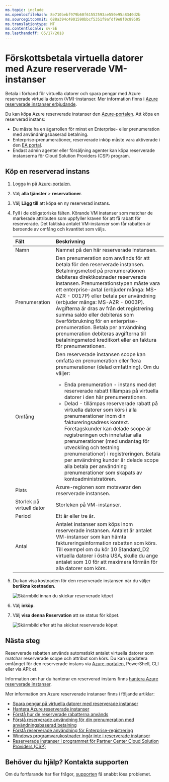 ```yaml
---
ms.topic: include
ms.openlocfilehash: 8e710bebf979b60f61552593ae550e95a8340d2b
ms.sourcegitcommit: 688a394c4901590bbcf5351f9afdf9e8f0c89505
ms.translationtype: MT
ms.contentlocale: sv-SE
ms.lasthandoff: 05/17/2018
---
```

# <a name="prepay-for-virtual-machines-with-azure-reserved-vm-instances"></a>Förskottsbetala virtuella datorer med Azure reserverade VM-instanser

Betala i förhand för virtuella datorer och spara pengar med Azure reserverade virtuella datorn (VM)-instanser. Mer information finns i [Azure reserverade instanser erbjudande](https://azure.microsoft.com/pricing/reserved-vm-instances/).

Du kan köpa Azure reserverade instanser den [Azure-portalen](https://portal.azure.com). Att köpa en reserverad instans:
-   Du måste ha en ägarrollen för minst en Enterprise- eller prenumeration med användningsbaserad betalning.
-   Enterprise-prenumerationer, reserverade inköp måste vara aktiverade i den [EA portal](https://ea.azure.com).
-   Endast admin agenter eller försäljning agenter kan köpa reserverade instanserna för Cloud Solution Providers (CSP) program.

## <a name="buy-a-reserved-instance"></a>Köp en reserverad instans
1. Logga in på [Azure-portalen](https://portal.azure.com).
2. Välj **alla tjänster** > **reservationer**.
3. Välj **Lägg till** att köpa en ny reserverad instans.
4. Fyll i de obligatoriska fälten. Körande VM instanser som matchar de markerade attributen som uppfyller kraven för att få rabatt för reserverade. Det faktiska antalet VM-instanser som får rabatten är beroende av omfång och kvantitet som väljs.

    | Fält      | Beskrivning|
    |:------------|:--------------|
    |Namn        |Namnet på den här reserverade instansen.| 
    |Prenumeration|Den prenumeration som används för att betala för den reserverade instansen. Betalningsmetod på prenumerationen debiteras direktkostnader reserverade instansen. Prenumerationstypen måste vara ett enterprise-avtal (erbjuder många: MS-AZR - 0017P) eller betala per användning (erbjuder många: MS-AZR - 0003P). Avgifterna är dras av från det registrering summa saldo eller debiteras som överförbrukning för en enterprise-prenumeration. Betala per användning prenumeration debiteras avgifterna till betalningsmetod kreditkort eller en faktura för prenumerationen.|    
    |Omfång       |Den reserverade instansen scope kan omfatta en prenumeration eller flera prenumerationer (delad omfattning). Om du väljer: <ul><li>Enda prenumeration - instans med det reserverade rabatt tillämpas på virtuella datorer i den här prenumerationen. </li><li>Delad - tillämpas reserverade rabatt på virtuella datorer som körs i alla prenumerationer inom din faktureringsadress kontext. Företagskunder kan delade scope är registreringen och innefattar alla prenumerationer (med undantag för utveckling och testning prenumerationer) i registreringen. Betala per användning kunder är delade scope alla betala per användning prenumerationer som skapats av kontoadministratören.</li></ul>|
    |Plats    |Azure-regionen som motsvarar den reserverade instansen.|    
    |Storlek på virtuell dator     |Storleken på VM-instanser.|
    |Period        |Ett år eller tre år.|
    |Antal    |Antalet instanser som köps inom reserverade instansen. Antalet är antalet VM-instanser som kan hämta faktureringsinformation rabatten som körs. Till exempel om du kör 10 Standard_D2 virtuella datorer i östra USA, skulle du ange antalet som 10 för att maximera förmån för alla datorer som körs. |
5. Du kan visa kostnaden för den reserverade instansen när du väljer **beräkna kostnaden**.

    ![Skärmbild innan du skickar reserverade köpet](./media/virtual-machines-buy-compute-reservations/virtualmachines-reservedvminstance-purchase.png)

6. Välj **inköp**.
7. Välj **visa denna Reservation** att se status för köpet.

    ![Skärmbild efter att ha skickat reserverade köpet](./media/virtual-machines-buy-compute-reservations/virtualmachines-reservedvmInstance-submit.png)

## <a name="next-steps"></a>Nästa steg 
Reserverade rabatten används automatiskt antalet virtuella datorer som matchar reserverade scope och attribut som körs. Du kan uppdatera omfånget för den reserverade instans via [Azure-portalen](https://portal.azure.com), PowerShell, CLI eller via API: et. 

Information om hur du hanterar en reserverad instans finns [hantera Azure reserverade instanser](../articles/billing/billing-manage-reserved-vm-instance.md).

Mer information om Azure reserverade instanser finns i följande artiklar:

- [Spara pengar på virtuella datorer med reserverade instanser](../articles/billing/billing-save-compute-costs-reservations.md)
- [Hantera Azure reserverade instanser](../articles/billing/billing-manage-reserved-vm-instance.md)
- [Förstå hur de reserverade rabatterna används](../articles/billing/billing-understand-vm-reservation-charges.md)
- [Förstå reserverade användning för din prenumeration med användningsbaserad betalning](../articles/billing/billing-understand-reserved-instance-usage.md)
- [Förstå reserverade användning för Enterprise-registrering](../articles/billing/billing-understand-reserved-instance-usage-ea.md)
- [Windows programvarukostnader ingår inte i reserverade instanser](../articles/billing/billing-reserved-instance-windows-software-costs.md)
- [Reserverade instanser i programmet för Partner Center Cloud Solution Providers (CSP)](https://docs.microsoft.com/partner-center/azure-reservations)

## <a name="need-help-contact-support"></a>Behöver du hjälp? Kontakta supporten

Om du fortfarande har fler frågor, [supporten](https://portal.azure.com/?#blade/Microsoft_Azure_Support/HelpAndSupportBlade) få snabbt lösa problemet.